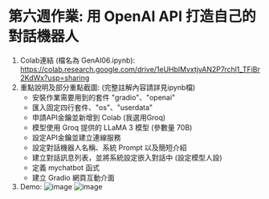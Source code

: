 # 第六週作業: 用 OpenAI API 打造自己的對話機器人
1. Colab連結 (檔名為 GenAI06.ipynb): https://colab.research.google.com/drive/1eUHblMvxtjvAN2P7rchl1_TFiBr2KdWx?usp=sharing
2. 重點說明及部分重點截圖: (完整註解內容請詳見ipynb檔)
   - 安裝作業需要用到的套件 "gradio"、"openai"
   - 匯入固定四行套件、"os"、"userdata"
   - 申請API金鑰並新增到 Colab (我選用Groq)
   - 模型使用 Groq 提供的 LLaMA 3 模型 (參數量 70B)
   - 設定API金鑰並建立連線服務
   - 設定對話機器人名稱、系統 Prompt 以及簡短介紹
   - 建立對話訊息列表，並將系統設定嵌入對話中 (設定模型人設)
   - 定義 mychatbot 函式
   - 建立 Gradio 網頁互動介面
3. Demo:
![image](https://github.com/user-attachments/assets/41debd4e-4206-4ee3-8497-e21048d8164f)
![image](https://github.com/user-attachments/assets/90caead6-a2d5-4c6f-a4b5-a1045635de06)
